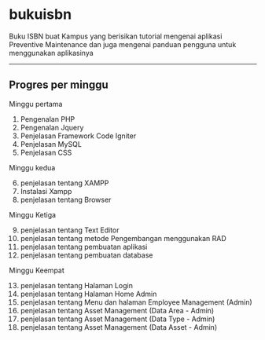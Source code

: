 # bukuisbn
Buku ISBN buat Kampus yang berisikan tutorial mengenai aplikasi Preventive Maintenance dan juga mengenai panduan pengguna untuk menggunakan aplikasinya

------------------------------------------------
Progres per minggu
------------------------------------------------

Minggu pertama

1. Pengenalan PHP
2. Pengenalan Jquery
3. Penjelasan Framework Code Igniter
4. Penjelasan MySQL
5. Penjelasan CSS

Minggu kedua

6. penjelasan tentang XAMPP
7. Instalasi Xampp
8. penjelasan tentang Browser


Minggu Ketiga

9. penjelasan tentang Text Editor
10. penjelasan tentang metode Pengembangan menggunakan RAD
11. penjelasan tentang pembuatan aplikasi
12. penjelasan tentang pembuatan database

Minggu Keempat

13. penjelasan tentang Halaman Login
14. penjelasan tentang Halaman Home Admin
15. penjelasan tentang Menu dan halaman Employee Management (Admin)
16. penjelasan tentang Asset Management (Data Area - Admin)
17. penjelasan tentang Asset Management (Data Type - Admin)
18. penjelasan tentang Asset Management (Data Asset - Admin)
